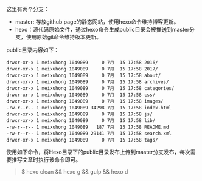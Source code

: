 这里有两个分支：
- master: 存放github page的静态网站，使用hexo命令维持博客更新。
- hexo：源代码原始文件，通过hexo命令生成public目录会被推送到master分支，使用原始git命令维持版本更新。

public目录内容如下：

```shell
drwxr-xr-x 1 meixuhong 1049089     0 7月  15 17:58 2016/
drwxr-xr-x 1 meixuhong 1049089     0 7月  15 17:58 2017/
drwxr-xr-x 1 meixuhong 1049089     0 7月  15 17:58 about/
drwxr-xr-x 1 meixuhong 1049089     0 7月  15 17:58 archives/
drwxr-xr-x 1 meixuhong 1049089     0 7月  15 17:58 categories/
drwxr-xr-x 1 meixuhong 1049089     0 7月  15 17:58 css/
drwxr-xr-x 1 meixuhong 1049089     0 7月  15 17:58 images/
-rw-r--r-- 1 meixuhong 1049089 34298 7月  15 17:58 index.html
drwxr-xr-x 1 meixuhong 1049089     0 7月  15 17:58 js/
drwxr-xr-x 1 meixuhong 1049089     0 7月  15 17:58 lib/
-rw-r--r-- 1 meixuhong 1049089   187 7月  15 17:58 README.md
-rw-r--r-- 1 meixuhong 1049089 29141 7月  15 17:58 search.xml
drwxr-xr-x 1 meixuhong 1049089     0 7月  15 17:58 tags/
```

使用如下命令，将Hexo目录下的public目录发布上传到master分支发布，每次需要推写文章时执行该命令即可。
> $ hexo clean && hexo g && gulp && hexo d


